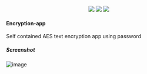 <p align="center">
    <a href="https://github.com/zetterberg123/Encryption-app/releases" alt="GitHub all releases">
        <img src="https://img.shields.io/github/downloads/zetterberg123/Encryption-app/total" /></a>
    <a href="https://github.com/zetterberg123/Encryption-app/releases/latest" alt="GitHub release (latest by date)">
        <img src="https://img.shields.io/github/v/release/zetterberg123/encryption-app" /></a>
    <a href="https://github.com/zetterberg123/Encryption-app/blob/main/LICENSE" alt="License">
          <img src="https://img.shields.io/github/license/zetterberg123/encryption-app" /></a>
</p>


#### Encryption-app
Self contained AES text encryption app using password

##### Screenshot
![image](https://user-images.githubusercontent.com/63219005/125106084-83e3b800-e0df-11eb-8252-1bf46fc43ada.png)
